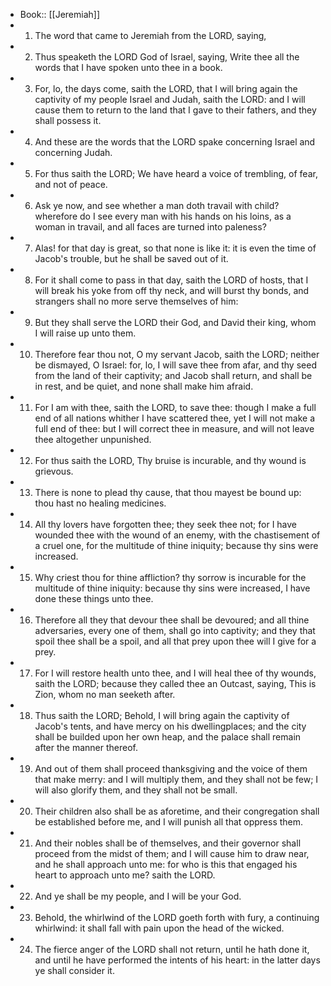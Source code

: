 - Book:: [[Jeremiah]]
- 1. The word that came to Jeremiah from the LORD, saying,
- 2. Thus speaketh the LORD God of Israel, saying, Write thee all the words that I have spoken unto thee in a book.
- 3. For, lo, the days come, saith the LORD, that I will bring again the captivity of my people Israel and Judah, saith the LORD: and I will cause them to return to the land that I gave to their fathers, and they shall possess it.
- 4. And these are the words that the LORD spake concerning Israel and concerning Judah.
- 5. For thus saith the LORD; We have heard a voice of trembling, of fear, and not of peace.
- 6. Ask ye now, and see whether a man doth travail with child? wherefore do I see every man with his hands on his loins, as a woman in travail, and all faces are turned into paleness?
- 7. Alas! for that day is great, so that none is like it: it is even the time of Jacob's trouble, but he shall be saved out of it.
- 8. For it shall come to pass in that day, saith the LORD of hosts, that I will break his yoke from off thy neck, and will burst thy bonds, and strangers shall no more serve themselves of him:
- 9. But they shall serve the LORD their God, and David their king, whom I will raise up unto them.
- 10. Therefore fear thou not, O my servant Jacob, saith the LORD; neither be dismayed, O Israel: for, lo, I will save thee from afar, and thy seed from the land of their captivity; and Jacob shall return, and shall be in rest, and be quiet, and none shall make him afraid.
- 11. For I am with thee, saith the LORD, to save thee: though I make a full end of all nations whither I have scattered thee, yet I will not make a full end of thee: but I will correct thee in measure, and will not leave thee altogether unpunished.
- 12. For thus saith the LORD, Thy bruise is incurable, and thy wound is grievous.
- 13. There is none to plead thy cause, that thou mayest be bound up: thou hast no healing medicines.
- 14. All thy lovers have forgotten thee; they seek thee not; for I have wounded thee with the wound of an enemy, with the chastisement of a cruel one, for the multitude of thine iniquity; because thy sins were increased.
- 15. Why criest thou for thine affliction? thy sorrow is incurable for the multitude of thine iniquity: because thy sins were increased, I have done these things unto thee.
- 16. Therefore all they that devour thee shall be devoured; and all thine adversaries, every one of them, shall go into captivity; and they that spoil thee shall be a spoil, and all that prey upon thee will I give for a prey.
- 17. For I will restore health unto thee, and I will heal thee of thy wounds, saith the LORD; because they called thee an Outcast, saying, This is Zion, whom no man seeketh after.
- 18. Thus saith the LORD; Behold, I will bring again the captivity of Jacob's tents, and have mercy on his dwellingplaces; and the city shall be builded upon her own heap, and the palace shall remain after the manner thereof.
- 19. And out of them shall proceed thanksgiving and the voice of them that make merry: and I will multiply them, and they shall not be few; I will also glorify them, and they shall not be small.
- 20. Their children also shall be as aforetime, and their congregation shall be established before me, and I will punish all that oppress them.
- 21. And their nobles shall be of themselves, and their governor shall proceed from the midst of them; and I will cause him to draw near, and he shall approach unto me: for who is this that engaged his heart to approach unto me? saith the LORD.
- 22. And ye shall be my people, and I will be your God.
- 23. Behold, the whirlwind of the LORD goeth forth with fury, a continuing whirlwind: it shall fall with pain upon the head of the wicked.
- 24. The fierce anger of the LORD shall not return, until he hath done it, and until he have performed the intents of his heart: in the latter days ye shall consider it.
